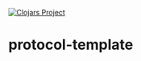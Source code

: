 [![Clojars Project](https://img.shields.io/clojars/v/party.donut/protocol-template.svg)](https://clojars.org/party.donut/protocol-template)

# protocol-template
